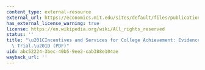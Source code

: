 ```yaml
---
content_type: external-resource
external_url: https://economics.mit.edu/sites/default/files/publications/AEJ508.pdf
has_external_license_warning: true
license: https://en.wikipedia.org/wiki/All_rights_reserved
status: ''
title: "\u201CIncentives and Services for College Achievement: Evidence from a Randomized\
  \ Trial.\u201D (PDF)"
uid: abc52224-3bec-40b5-9ee2-cab388e104ae
wayback_url: ''
---
```


